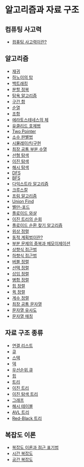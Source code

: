 # 알고리즘과 자료 구조
## 컴퓨팅 사고력
- [컴퓨팅 사고력이란?](./ComputationalThinking/CT.md)
## 알고리즘
- [재귀]()
- [하노이의 탑]()
- [백트래킹]()
- [분할 정복]()
- [탐욕 알고리즘]()
- [구간 합]()
- [순열]()
- [조합]()
- [에라토스테네스의 체]()
- [유클리드 호제법]()
- [Two Pointer]()
- [소수 판별법]()
- [시뮬레이션/구현]()
- [최장 공통 부분 수열]()
- [선형 탐색]()
- [이진 탐색]()
- [해시 탐색]()
- [DFS]()
- [BFS]()
- [다익스트라 알고리즘]()
- [크루스칼]()
- [프림 알고리즘]()
- [Union Find]() 
- [벨만-포드]()
- [플로이드 와샬]()
- [이진 트리의 순회]()
- [플로이드 순환 찾기 알고리즘]()
- [위상 정렬]()
- [동적 계획법이란?]()
- [부분 문제의 중복과 메모이제이션]()
- [상향식 접근법]()
- [하향식 접근법]()
- [버블 정렬]()
- [선택 정렬]()
- [삽입 정렬]()
- [병합 정렬]()
- [힙 정렬]()
- [퀵 정렬]()
- [계수 정렬]()
- [최장 공통 문자열]()
- [문자열 유사도]()
- [문자열 매칭]()
## 자료 구조 종류
- [연결 리스트]()
- [큐]()
- [스택]()
- [덱]()
- [우선순위 큐]()
- [힙]()
- [트리]()
- [이진 트리]()
- [이진 탐색 트리]()
- [그래프]()
- [해시 테이블]()
- [AVL 트리]()
- [Red-Black 트리](./DataStructure/RedBlackTree.md)
## 복잡도 이론
- [복잡도 이론과 점근 표기법]()
- [시간 복잡도]()
- [공간 복잡도]()